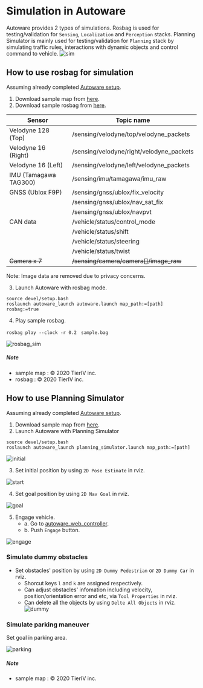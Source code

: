 # Simulation in Autoware
Autoware provides 2 types of simulations. Rosbag is used for testing/validation for `Sensing`, `Localization` and `Perception` stacks. Planning Simulator is mainly used for testing/validation for `Planning` stack by simulating traffic rules, interactions with dynamic objects and control command to vehicle.
![sim](https://user-images.githubusercontent.com/8327598/79709776-0bd47b00-82fe-11ea-872e-d94ef25bc3bf.png)


## How to use rosbag for simulation
Assuming already completed [Autoware setup](https://github.com/tier4/Autoware-T4B#autoware-setup).

1. Download sample map from [here](https://drive.google.com/open?id=1ovrJcFS5CZ2H51D8xVWNtEvj_oiXW-zk).
2. Download sample rosbag from [here](https://drive.google.com/open?id=1BFcNjIBUVKwupPByATYczv2X4qZtdAeD).


|Sensor  |Topic name  |
|---|---|
| Velodyne 128 (Top) | /sensing/velodyne/top/velodyne_packets |
| Velodyne 16 (Right) | /sensing/velodyne/right/velodyne_packets |
| Velodyne 16 (Left) | /sensing/velodyne/left/velodyne_packets |
| IMU (Tamagawa TAG300) | /sensing/imu/tamagawa/imu_raw |
| GNSS (Ublox F9P) | /sensing/gnss/ublox/fix_velocity |
|| /sensing/gnss/ublox/nav_sat_fix |
|| /sensing/gnss/ublox/navpvt |
| CAN data | /vehicle/status/control_mode |
|| /vehicle/status/shift |
|| /vehicle/status/steering |
|| /vehicle/status/twist |
| ~~Camera x 7~~ | ~~/sensing/camera/camera[]/image_raw~~ |

Note: Image data are removed due to privacy concerns.

3. Launch Autoware with rosbag mode.
```
source devel/setup.bash
roslaunch autoware_launch autoware.launch map_path:=[path] rosbag:=true
```
4. Play sample rosbag.
```
rosbag play --clock -r 0.2　sample.bag
```



![rosbag_sim](https://user-images.githubusercontent.com/10920881/79726334-9381b000-8325-11ea-9ac6-ebbb29b11f14.png)

##### Note
- sample map : © 2020 TierIV inc.
- rosbag : © 2020 TierIV inc.


## How to use Planning Simulator

Assuming already completed [Autoware setup](https://github.com/tier4/Autoware-T4B#autoware-setup).

1. Download sample map from [here](https://drive.google.com/open?id=197kgRfSomZzaSbRrjWTx614le2qN-oxx).
2. Launch Autoware with Planning Simulator
```
source devel/setup.bash
roslaunch autoware_launch planning_simulator.launch map_path:=[path]
```

![initial](https://user-images.githubusercontent.com/10920881/79816587-8b298380-83be-11ea-967c-8c45772e30f4.png)

3. Set initial position by using `2D Pose Estimate` in rviz.

![start](https://user-images.githubusercontent.com/10920881/79816595-8e247400-83be-11ea-857a-32cf096ac3dc.png)

4. Set goal position by using `2D Nav Goal` in rviz.

![goal](https://user-images.githubusercontent.com/10920881/79816596-8fee3780-83be-11ea-9ee4-caabbef3a385.png)


5. Engage vehicle.
    - a. Go to [autoware_web_controller](http://localhost:8085/autoware_web_controller/index.html).
    - b. Push `Engage` button.

![engage](https://user-images.githubusercontent.com/10920881/79714298-4db7ee00-830b-11ea-9ac4-11e126d7a7c4.png)

### Simulate dummy obstacles

* Set obstacles' position by using `2D Dummy Pedestrian` or `2D Dummy Car` in rviz.
  * Shorcut keys `l` and `k` are assigned respectively.
  * Can adjust obstacles' infomation including velocity, position/orientation error and etc, via `Tool Properties` in rviz.
  * Can delete all the objects by using `Delte All Objects` in rviz.
![dummy](https://user-images.githubusercontent.com/10920881/79742437-c9cb2980-833d-11ea-8ad7-7c3ed1a96540.png)

### Simulate parking maneuver
Set goal in parking area.

![parking](https://user-images.githubusercontent.com/10920881/79817389-56b6c700-83c0-11ea-873b-6ec73c8a5c38.png)


##### Note
- sample map : © 2020 TierIV inc.

